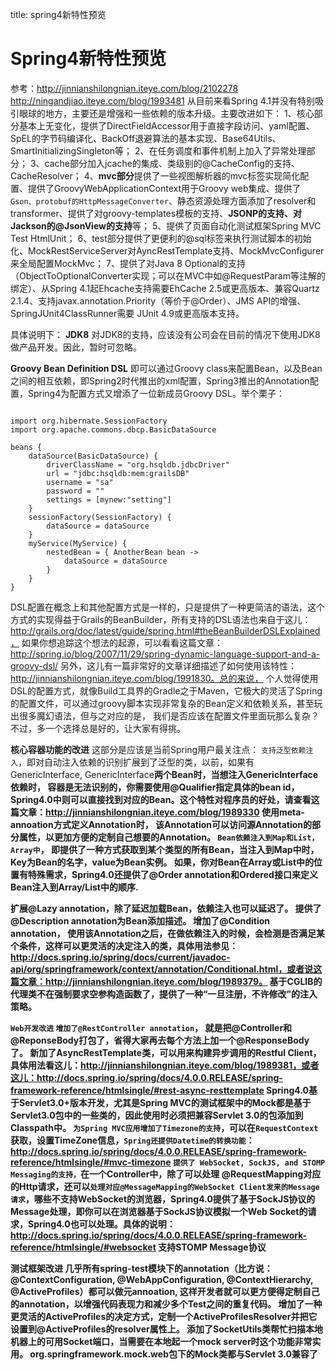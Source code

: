 title: spring4新特性预览 

#  Spring4新特性预览 
参考：http://jinnianshilongnian.iteye.com/blog/2102278
http://ningandjiao.iteye.com/blog/1993481
从目前来看Spring 4.1并没有特别吸引眼球的地方，主要还是增强和一些依赖的版本升级。主要改进如下：
1、核心部分基本上无变化，提供了DirectFieldAccessor用于直接字段访问、yaml配置、SpEL的字节码编译化、BackOff退避算法的基本实现、Base64Utils、SmartInitializingSingleton等；
2、在任务调度和事件机制上加入了异常处理部分；
3、cache部分加入jcache的集成、类级别的@CacheConfig的支持、CacheResolver；
4、**mvc部分**提供了一些视图解析器的mvc标签实现简化配置、提供了GroovyWebApplicationContext用于Groovy web集成、提供了` Gson、protobuf的HttpMessageConverter `、静态资源处理方面添加了resolver和transformer、提供了对groovy-templates模板的支持、**JSONP的支持、对Jackson的@JsonView的支持**等；
5、提供了页面自动化测试框架Spring MVC Test HtmlUnit；
6、test部分提供了更便利的@sql标签来执行测试脚本的初始化、MockRestServiceServer对AyncRestTemplate支持、MockMvcConfigurer来全局配置MockMvc；
7、提供了对Java 8 Optional的支持（ObjectToOptionalConverter实现；可以在MVC中如@RequestParam等注解的绑定）、从Spring 4.1起Ehcache支持需要EhCache 2.5或更高版本、兼容Quartz 2.1.4、支持javax.annotation.Priority（等价于@Order）、JMS API的增强、SpringJUnit4ClassRunner需要 JUnit 4.9或更高版本支持。

具体说明下：
**JDK8** 
对JDK8的支持，应该没有公司会在目前的情况下使用JDK8做产品开发。因此，暂时可忽略。 

**Groovy Bean Definition DSL** 
即可以通过Groovy class来配置Bean，以及Bean之间的相互依赖，即Spring2时代推出的xml配置，Spring3推出的Annotation配置，Spring4为配置方式又增添了一位新成员Groovy DSL。举个栗子： 
```

import org.hibernate.SessionFactory  
import org.apache.commons.dbcp.BasicDataSource  
  
beans {  
    dataSource(BasicDataSource) {  
        driverClassName = "org.hsqldb.jdbcDriver"  
        url = "jdbc:hsqldb:mem:grailsDB"  
        username = "sa"  
        password = ""  
        settings = [mynew:"setting"]  
    }  
    sessionFactory(SessionFactory) {  
        dataSource = dataSource  
    }  
    myService(MyService) {  
        nestedBean = { AnotherBean bean ->  
            dataSource = dataSource  
        }  
    }  
}  

```
DSL配置在概念上和其他配置方式是一样的，只是提供了一种更简洁的语法，这个方式的实现得益于Grails的BeanBuilder，所有支持的DSL语法也来自于这儿：http://grails.org/doc/latest/guide/spring.html#theBeanBuilderDSLExplained， 如果你想追踪这个想法的起源，可以看看这篇文章：http://spring.io/blog/2007/11/29/spring-dynamic-language-support-and-a-groovy-dsl/ 另外，这儿有一篇非常好的文章详细描述了如何使用该特性：http://jinnianshilongnian.iteye.com/blog/1991830。总的来说， 个人觉得使用DSL的配置方式，就像Build工具界的Gradle之于Maven，它极大的灵活了Spring的配置文件，可以通过groovy脚本实现非常复杂的Bean定义和依赖关系，甚至玩出很多魔幻语法，但与之对应的是， 我们是否应该在配置文件里面玩那么复杂？不过，多一个选择总是好的，让大家有得挑。 

**核心容器功能的改进** 
这部分是应该是当前Spring用户最关注点： 
` 支持泛型依赖注入 `，即对自动注入依赖的识别扩展到了泛型的类，以前，如果有GenericInterface<A>, GenericInterface<B>两个Bean时，当想注入GenericInterface<A>依赖时， 容器是无法识别的，你需要使用@Qualifier指定具体的bean id，Spring4.0中则可以直接找到对应的Bean。这个特性对程序员的好处，请查看这篇文章：http://jinnianshilongnian.iteye.com/blog/1989330
使用meta-annoation方式定义Annotation时， 该Annotation可以访问源Annotation的部分属性，以更加方便的定制自己想要的Annotation。
` Bean依赖注入到Map和List，Array中 `， 即提供了一种方式获取到某个类型的所有Bean，当注入到Map中时， Key为Bean的名字，value为Bean实例。
如果，你对Bean在Array或List中的位置有特殊需求，Spring4.0还提供了@Order annotation和Ordered接口来定义Bean注入到Array/List中的顺序. 

扩展@Lazy annotation，除了延迟加载Bean，依赖注入也可以延迟了。
提供了@Description annotation为Bean添加描述。
增加了@Condition annotation， 使用该Annotation之后，在做依赖注入的时候，会检测是否满足某个条件，这样可以更灵活的决定注入的类，具体用法参见：http://docs.spring.io/spring/docs/current/javadoc-api/org/springframework/context/annotation/Conditional.html，或者说这篇文章：http://jinnianshilongnian.iteye.com/blog/1989379。
基于CGLIB的代理类不在强制要求空参构造函数了，提供了一种“一旦注册，不许修改”的注入策略。

` Web开发改进 ` 
` 增加了@RestController annotation `， 就是**把@Controller和@ReponseBody打包了**，省得大家再去每个方法上加一个@ResponseBody了。
新加了AsyncRestTemplate类，可以用来构建异步调用的Restful Client， 具体用法看这儿：http://jinnianshilongnian.iteye.com/blog/1989381，或者这儿：http://docs.spring.io/spring/docs/4.0.0.RELEASE/spring-framework-reference/htmlsingle/#rest-async-resttemplate
Spring4.0基于Servlet3.0+版本开发，尤其是Spring MVC的测试框架中的Mock都是基于Servlet3.0包中的一些类的，因此使用时必须把兼容Servlet 3.0的包添加到Classpath中。
` 为Spring MVC应用增加了Timezone的支持 `，可以在` RequestContext `获取，设置TimeZone信息，` Spring还提供Datetime的转换功能 `：http://docs.spring.io/spring/docs/4.0.0.RELEASE/spring-framework-reference/htmlsingle/#mvc-timezone
` 提供了 WebSocket, SockJS, and STOMP Messaging的支持， `在一个Controller中，除了可以处理 @RequestMapping对应的Http请求，还可以` 处理对应@MessageMapping的WebSocket Client发来的Message请求 `，哪些不支持WebSocket的浏览器，Spring4.0提供了基于SockJS协议的Message处理，即你可以在浏览器基于SockJS协议模拟一个Web Socket的请求，Spring4.0也可以处理。具体的说明：http://docs.spring.io/spring/docs/4.0.0.RELEASE/spring-framework-reference/htmlsingle/#websocket
支持STOMP Message协议

测试框架改进 
几乎所有spring-test模块下的annotation（比方说：@ContextConfiguration, @WebAppConfiguration, @ContextHierarchy, @ActiveProfiles）都可以做元annoation, 这样开发者就可以更方便得定制自己的annotation，以增强代码表现力和减少多个Test之间的重复代码。
增加了一种更灵活的ActiveProfiles的决定方式，定制一个ActiveProfilesResolver并把它设置到@ActiveProfiles的resolver属性上。
添加了SocketUtils类帮忙扫描本地机器上的可用Socket端口，当需要在本地起一个mock server时这个功能非常实用。
org.springframework.mock.web包下的Mock类都与Servlet 3.0兼容了